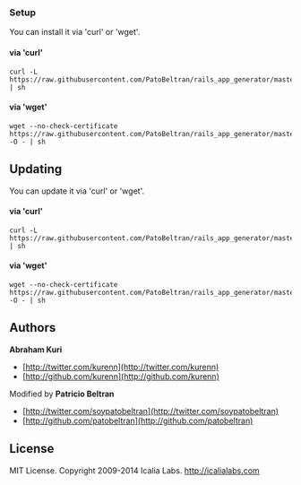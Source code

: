 ### Setup

You can install it via 'curl' or 'wget'.

#### via 'curl'

```console
curl -L https://raw.githubusercontent.com/PatoBeltran/rails_app_generator/master/install.sh | sh
```

#### via 'wget'

```console
wget --no-check-certificate https://raw.githubusercontent.com/PatoBeltran/rails_app_generator/master/install.sh -O - | sh
```

## Updating

You can update it via 'curl' or 'wget'.

#### via 'curl'

```console
curl -L https://raw.githubusercontent.com/PatoBeltran/rails_app_generator/master/update.sh | sh
```

#### via 'wget'

```console
wget --no-check-certificate https://raw.githubusercontent.com/PatoBeltran/rails_app_generator/master/update.sh -O - | sh
```

## Authors

**Abraham Kuri**

+ [http://twitter.com/kurenn](http://twitter.com/kurenn)
+ [http://github.com/kurenn](http://github.com/kurenn)

Modified by **Patricio Beltran**

+ [http://twitter.com/soypatobeltran](http://twitter.com/soypatobeltran)
+ [http://github.com/patobeltran](http://github.com/patobeltran)

## License

MIT License. Copyright 2009-2014 Icalia Labs. http://icalialabs.com
